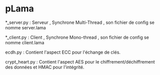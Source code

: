 # pLama

*_server.py : Serveur , Synchrone Multi-Thread , son fichier de config se nomme server.lama

*_client.py : Client , Synchrone Mono-thread , son fichier de config se nomme client.lama

ecdh.py : Contient l'aspect ECC pour l'échange de clés.

crypt_heart.py : Contient l'aspect AES pour le chiffrement/déchiffrement des données et HMAC pour l'intégrité.
